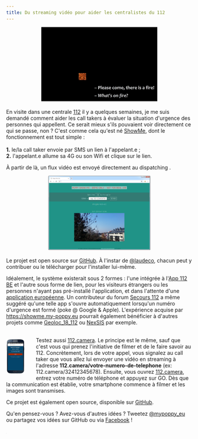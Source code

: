 ```yaml
---
title: Du streaming vidéo pour aider les centralistes du 112
---
```

<center>
<img src='../images/showme.gif' style="height:200px">
</center>
<br>
En visite dans une centrale <a href='https://112.be'>112</a> il y a quelques semaines, je me suis demandé comment aider les call takers à évaluer la situation d'urgence des personnes qui appellent. Ce serait mieux s'ils pouvaient voir directement ce qui se passe, non ? C'est comme cela qu'est né <a href='https://showme.my-poppy.eu'>ShowMe</a>, dont le fonctionnement est tout simple :<br><br><b>1.</b> le/la call taker envoie par SMS un lien à l'appelant.e ; <br><b>2.</b> l'appelant.e allume sa 4G ou son Wifi et clique sur le lien.<br>

À partir de là, un flux vidéo est envoyé directement au dispatching .
<center>
<img src='../images/showme.png?a=1' style="height:200px">
</center>
<br>
Le projet est open source sur <a href='https://github.com/ccloquet/showme'>GitHub</a>. À l'instar de <a href='https://github.com/laudeco'>@laudeco</a>, chacun peut y contribuer ou le télécharger pour l'installer lui-même.<br>

Idéalement, le système existerait sous 2 formes : l'une intégrée à l'<a href='https://www.112.be/fr/app'>App 112 BE</a> et l'autre sous forme de lien, pour les visiteurs étrangers ou les personnes n'ayant pas pré-installé l'application, et dans l'attente d'une <a href=''>application européenne</a>. Un contributeur du forum <a href=''>Secours 112</a> a même suggéré qu'une telle app s'ouvre automatiquement lorsqu'un numéro d'urgence est formé (poke @ Google & Apple). L'expérience acquise par <a href='ShowMe'>https://showme.my-poppy.eu</a> pourrait également bénéficier à d'autres projets comme <a href='https://twitter.com/geoloc18_112'>Geoloc_18_112</a> ou <a href='https://www.senat.fr/questions/base/2018/qSEQ180706234.html'>NexSIS</a> par exemple.<br><br>

<img style="width:10%; float:left;margin:5px 30px 5px 0px" src='../images/showme2.png?a=1'  >

Testez aussi <a href='https://112.camera'>112.camera</a>. Le principe est le même, sauf que c'est vous qui prenez l'initiative de filmer et de le faire savoir au 112. Concrètement, lors de votre appel, vous signalez au call taker que vous allez lui envoyer une vidéo en streaming à l'adresse <b>112.camera/votre-numero-de-telephone</b> (ex: 112.camera/32412345678). Ensuite, vous ouvrez <a href='https://112.camera'>112.camera</a>, entrez votre numéro de téléphone et appuyez sur GO. Dès que la communication est établie, votre smartphone commence à filmer et les images sont transmises.<br>

Ce projet est également open source, disponible sur <a href='https://github.com/ccloquet/112.camera/'>GitHub</a>.

Qu'en pensez-vous ? Avez-vous d'autres idées ? Tweetez <a href='https://twitter.com/mypoppy_eu'>@mypoppy_eu</a> ou partagez vos idées sur GitHub ou via <a href='https://facebook.com/mypoppyeu'>Facebook</a> !

<iframe src="https://www.my-poppy.eu/cnt/cnt.php" width="1" height="1" frameBorder="0">
